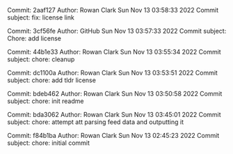 Commit: 2aaf127
Author: Rowan Clark
Sun Nov 13 03:58:33 2022
Commit subject: 
fix: license link

Commit: 3cf56fe
Author: GitHub
Sun Nov 13 03:57:33 2022
Commit subject: 
Chore: add license

Commit: 44b1e33
Author: Rowan Clark
Sun Nov 13 03:55:34 2022
Commit subject: 
chore: cleanup

Commit: dc1100a
Author: Rowan Clark
Sun Nov 13 03:53:51 2022
Commit subject: 
chore: add tldr license

Commit: bdeb462
Author: Rowan Clark
Sun Nov 13 03:50:58 2022
Commit subject: 
chore: init readme

Commit: bda3062
Author: Rowan Clark
Sun Nov 13 03:45:01 2022
Commit subject: 
chore: attempt att parsing feed data and outputting it

Commit: f84b1ba
Author: Rowan Clark
Sun Nov 13 02:45:23 2022
Commit subject: 
chore: initial commit

